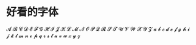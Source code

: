 # 好看的字体

𝓐     𝓑     𝓒     𝓓     𝓔     𝓕     𝓖     𝓗     𝓘     𝓙     𝓚     𝓛     𝓜     𝓝     𝓞     𝓟     𝓠    𝓡     𝓢     𝓣     𝓤     𝓥     𝓦     𝓧     𝓨     𝓩
   𝓪     𝓫     𝓬     𝓭     𝓮     𝓯     𝓰     𝓱     𝓲     𝓳     𝓴     𝓵     𝓶     𝓷     𝓸     𝓹     𝓺     𝓻     𝓼     𝓽     𝓾     𝓿     𝔀     𝔁     𝔂     𝔃